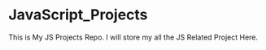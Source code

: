 # JavaScript_Projects
This is My JS Projects Repo. I will store my all the JS Related Project Here.
